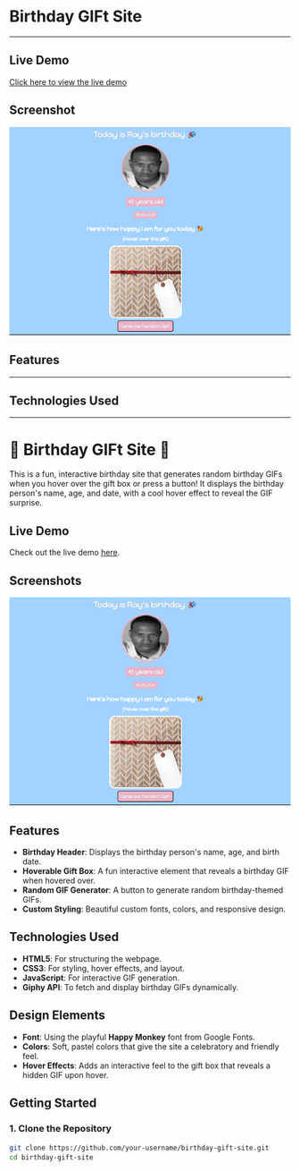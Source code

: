 # Birthday GIFt Site

---

## Live Demo

[Click here to view the live demo](https://scrimba-horatio-birthday-gift-site.netlify.app/)

## Screenshot

![Birthday Gift Site Screenshot](./images/scrimba-birthday-gift-site.png)

## Features

---

## Technologies Used

---
# 🎉 Birthday GIFt Site 🎉

This is a fun, interactive birthday site that generates random birthday GIFs when you hover over the gift box or press a button! It displays the birthday person's name, age, and date, with a cool hover effect to reveal the GIF surprise.

## Live Demo

Check out the live demo [here](https://scrimba-horatio-birthday-gift-site.netlify.app/).

## Screenshots

![Birthday Gift Site Preview](./images/scrimba-birthday-gift-site.png)

## Features

- **Birthday Header**: Displays the birthday person's name, age, and birth date.
- **Hoverable Gift Box**: A fun interactive element that reveals a birthday GIF when hovered over.
- **Random GIF Generator**: A button to generate random birthday-themed GIFs.
- **Custom Styling**: Beautiful custom fonts, colors, and responsive design.
  
## Technologies Used

- **HTML5**: For structuring the webpage.
- **CSS3**: For styling, hover effects, and layout.
- **JavaScript**: For interactive GIF generation.
- **Giphy API**: To fetch and display birthday GIFs dynamically.


## Design Elements

- **Font**: Using the playful **Happy Monkey** font from Google Fonts.
- **Colors**: Soft, pastel colors that give the site a celebratory and friendly feel.
- **Hover Effects**: Adds an interactive feel to the gift box that reveals a hidden GIF upon hover.

## Getting Started

### 1. Clone the Repository
```bash
git clone https://github.com/your-username/birthday-gift-site.git
cd birthday-gift-site
